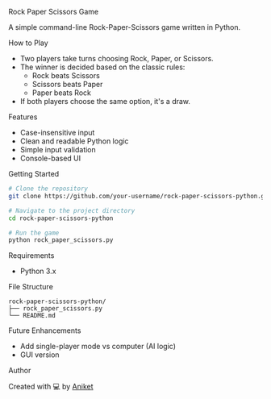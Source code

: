 Rock Paper Scissors Game 

A simple command-line Rock-Paper-Scissors game written in Python.

 How to Play

- Two players take turns choosing Rock, Paper, or Scissors.
- The winner is decided based on the classic rules:
  - Rock beats Scissors
  - Scissors beats Paper
  - Paper beats Rock
- If both players choose the same option, it's a draw.

 Features

- Case-insensitive input
- Clean and readable Python logic
- Simple input validation
- Console-based UI

 Getting Started

```bash
# Clone the repository
git clone https://github.com/your-username/rock-paper-scissors-python.git

# Navigate to the project directory
cd rock-paper-scissors-python

# Run the game
python rock_paper_scissors.py
```

Requirements

- Python 3.x

 File Structure

```
rock-paper-scissors-python/
├── rock_paper_scissors.py
└── README.md
```

 Future Enhancements

- Add single-player mode vs computer (AI logic)
- GUI version 

 Author

Created with 💻 by [Aniket](https://github.com/Anikets290799)


